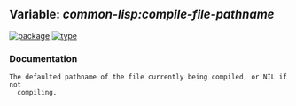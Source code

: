 ## Variable: ***common-lisp:*compile-file-pathname****
[![package](https://img.shields.io/badge/Package-COMMON--LISP-5f9ea0.svg?style=social&colorA=999999)](../) [![type](https://img.shields.io/badge/Type-Variable-5f9ea0.svg?style=social&colorA=999999)](../#variable) 
### Documentation
```
The defaulted pathname of the file currently being compiled, or NIL if not
  compiling.
```
